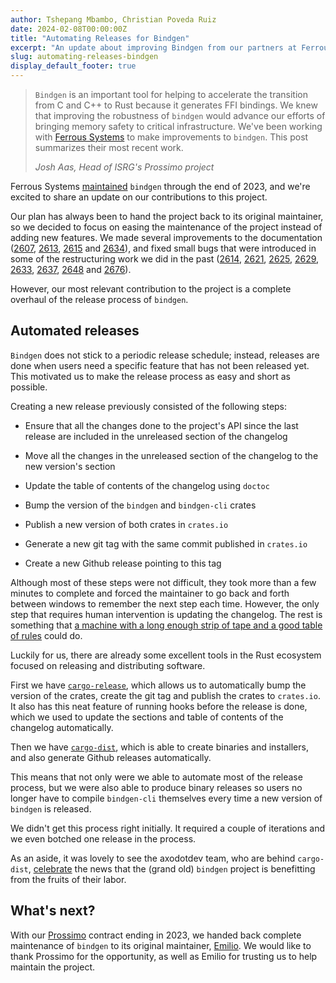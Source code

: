```yaml
---
author: Tshepang Mbambo, Christian Poveda Ruiz
date: 2024-02-08T00:00:00Z
title: "Automating Releases for Bindgen"
excerpt: "An update about improving Bindgen from our partners at Ferrous Systems."
slug: automating-releases-bindgen
display_default_footer: true
---
```


<div class="card border-0">
    <div class="pt-4 pb-4">
        <blockquote class="blockquote">
            <span class="quote"></span>
            <div class="quote-text">
                <p class="font-italic lh-170"><code>Bindgen</code> is an important tool for helping to accelerate the transition from C and C++ to Rust because it generates FFI bindings. We knew that improving the robustness of <code>bindgen</code> would advance our efforts of bringing memory safety to critical infrastructure. We've been working with <a href="https://ferrous-systems.com/">Ferrous Systems</a> to make improvements to <code>bindgen</code>. This post summarizes their most recent work.</p>
                <footer class="blockquote-footer"><cite title="Source Title">Josh Aas, Head of ISRG's Prossimo project</cite></footer>
            </div>
        </blockquote>
    </div>
</div>


Ferrous Systems  [maintained](https://ferrous-systems.com/blog/bindgen) `bindgen` through the end of 2023, and we're excited to share an update on our contributions to this project.

Our plan has always been to hand the project back to its original maintainer, so we decided to focus on easing the maintenance of the project instead of adding new features. We made several improvements to the documentation ([2607](https://github.com/rust-lang/rust-bindgen/pull/2607), [2613](https://github.com/rust-lang/rust-bindgen/pull/2613), [2615](https://github.com/rust-lang/rust-bindgen/pull/2615) and [2634](https://github.com/rust-lang/rust-bindgen/pull/2634)), and fixed small bugs that were introduced in some of the restructuring work we did in the past ([2614](https://github.com/rust-lang/rust-bindgen/pull/2614), [2621](https://github.com/rust-lang/rust-bindgen/pull/2621), [2625](https://github.com/rust-lang/rust-bindgen/pull/2625), [2629](https://github.com/rust-lang/rust-bindgen/pull/2629), [2633](https://github.com/rust-lang/rust-bindgen/pull/2633), [2637](https://github.com/rust-lang/rust-bindgen/pull/2637), [2648](https://github.com/rust-lang/rust-bindgen/pull/2648) and [2676](https://github.com/rust-lang/rust-bindgen/pull/2676)).

However, our most relevant contribution to the project is a complete overhaul of the release process of `bindgen`.

Automated releases
------------------

`Bindgen` does not stick to a periodic release schedule; instead, releases are done when users need a specific feature that has not been released yet. This motivated us to make the release process as easy and short as possible.

Creating a new release previously consisted of the following steps:

-   Ensure that all the changes done to the project's API since the last release are included in the unreleased section of the changelog

-   Move all the changes in the unreleased section of the changelog to the new version's section

-   Update the table of contents of the changelog using `doctoc`

-   Bump the version of the `bindgen` and `bindgen-cli` crates

-   Publish a new version of both crates in `crates.io`

-   Generate a new git tag with the same commit published in `crates.io`

-   Create a new Github release pointing to this tag

Although most of these steps were not difficult, they took more than a few minutes to complete and forced the maintainer to go back and forth between windows to remember the next step each time. However, the only step that requires human intervention is updating the changelog. The rest is something that [a machine with a long enough strip of tape and a good table of rules](https://en.wikipedia.org/wiki/Turing_machine) could do.

Luckily for us, there are already some excellent tools in the Rust ecosystem focused on releasing and distributing software.

First we have <code><a href="https://github.com/crate-ci/cargo-release">cargo-release</a></code>, which allows us to automatically bump the version of the crates, create the git tag and publish the crates to `crates.io`. It also has this neat feature of running hooks before the release is done, which we used to update the sections and table of contents of the changelog automatically.

Then we have <code><a href="https://github.com/axodotdev/cargo-dist">cargo-dist</a></code>, which is able to create binaries and installers, and also generate Github releases automatically.

This means that not only were we able to automate most of the release process, but we were also able to produce binary releases so users no longer have to compile `bindgen-cli` themselves every time a new version of `bindgen` is released.

We didn't get this process right initially. It required a couple of iterations and we even botched one release in the process.

As an aside, it was lovely to see the axodotdev team, who are behind `cargo-dist`, [celebrate](https://mastodon.social/@axodotdev/111862739310089765) the news that the (grand old) `bindgen` project is benefitting from the fruits of their labor.

What's next?
------------

With our [Prossimo](https://www.memorysafety.org/) contract ending in 2023, we handed back complete maintenance of `bindgen` to its original maintainer, [Emilio](https://github.com/emilio). We would like to thank Prossimo for the opportunity, as well as Emilio for trusting us to help maintain the project.